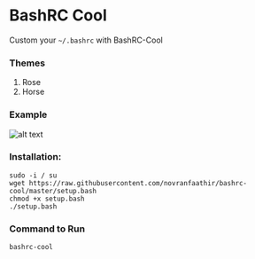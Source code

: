 # BashRC Cool
Custom your `~/.bashrc` with BashRC-Cool

### Themes
1. Rose
2. Horse

### Example
![alt text](https://i.postimg.cc/mr0bx176/Selection-691.png)

### Installation:
```
sudo -i / su
wget https://raw.githubusercontent.com/novranfaathir/bashrc-cool/master/setup.bash
chmod +x setup.bash
./setup.bash
```

### Command to Run
```
bashrc-cool
```
